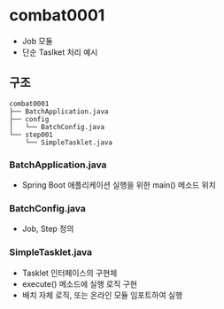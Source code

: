 # combat0001 
- Job 모듈
- 단순 Taslket 처리 예시
## 구조
```
combat0001
├── BatchApplication.java
├── config
│   └── BatchConfig.java
└── step001
    └── SimpleTasklet.java
```
### BatchApplication.java
- Spring Boot 애플리케이션 실행을 위한 main() 메소드 위치
### BatchConfig.java
- Job, Step 정의
### SimpleTasklet.java
- Tasklet 인터페이스의 구현체
- execute() 메소드에 실행 로직 구현
- 배치 자체 로직, 또는 온라인 모듈 임포트하여 실행